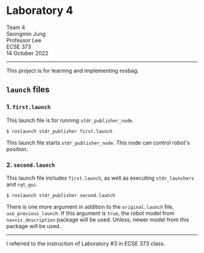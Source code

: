 # Laboratory 4

Team 4  
Seongmin Jung  
Professor Lee  
ECSE 373  
14 October 2022  

---

This project is for learning and implementing rosbag.

## `launch` files

### 1. `first.launch`

This launch file is for running `stdr_publisher_node`.

    $ roslaunch stdr_publisher first.launch


This launch file starts `stdr_publisher_node`. This node can control robot's position.

### 2. `second.launch`

This launch file includes `first.launch`, as well as executing `stdr_launchers` and `rqt_gui`

    $ roslaunch stdr_publisher second.launch

There is one more argument in addition to the `original.launch` file, `use_previous_launch`. If this argument is `true`, the robot model from `navvis_description` package will be used. Unless, newer model from this package will be used.

---

I referred to the instruction of Laboratory #3 in ECSE 373 class.